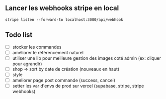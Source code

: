 ## Lancer les webhooks stripe en local

`stripe listen --forward-to localhost:3000/api/webhook`

## Todo list

- [ ] stocker les commandes
- [ ] améliorer le référencement naturel
- [ ] utiliser une lib pour meilleure gestion des images coté admin (ex: cliquer pour agrandir)
- [ ] shop => sort by date de création (nouveaux en haut)
- [ ] style
- [ ] ameliorer page post commande (success, cancel)
- [ ] setter les var d'envs de prod sur vercel (supabase, stripe, stripe webhooks)

